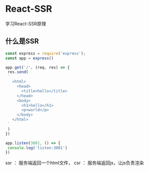 # React-SSR
学习React-SSR原理


## 什么是SSR

```js
const express = require('express');
const app = express()

app.get('/', (req, res) => {
 res.send(
 `
   <html>
     <head>
       <title>hello</title>
     </head>
     <body>
       <h1>hello</h1>
       <p>world</p>
     </body>
   </html>
 `
 )
})

app.listen(3001, () => {
 console.log('listen:3001')
})
```

ssr ： 服务端返回一个html文件，
csr ： 服务端返回js，让js负责渲染


